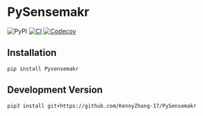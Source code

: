 # PySensemakr

![PyPI](https://img.shields.io/pypi/v/Pysensemakr)
[![CI](https://github.com/KennyZhang-17/PySensemakr/actions/workflows/ci.yml/badge.svg)](https://github.com/KennyZhang-17/PySensemakr/actions/workflows/ci.yml)
[![Codecov](https://img.shields.io/codecov/c/gh/KennyZhang-17/PySensemakr)](https://app.codecov.io/gh/KennyZhang-17/PySensemakr)
## Installation

```
pip install Pysensemakr
```

## Development Version

```
pip3 install git+https://github.com/KennyZhang-17/PySensemakr
```
